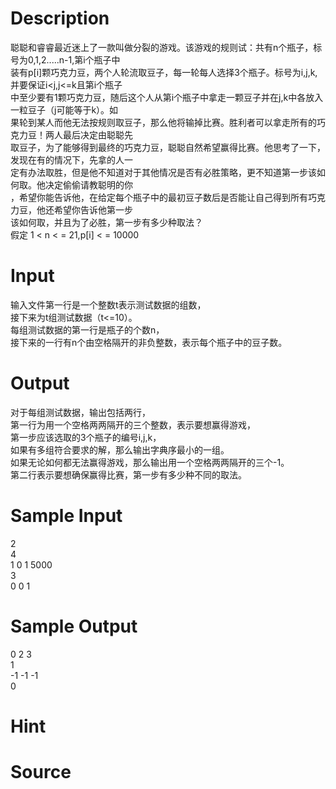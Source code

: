 
# Description

<div class="content"><div>聪聪和睿睿最近迷上了一款叫做分裂的游戏。该游戏的规则试：共有n个瓶子，标号为0,1,2.....n-1,第i个瓶子中</div>
<div>装有p[i]颗巧克力豆，两个人轮流取豆子，每一轮每人选择3个瓶子。标号为i,j,k,并要保证i&lt;j,j&lt;=k且第i个瓶子</div>
<div>中至少要有1颗巧克力豆，随后这个人从第i个瓶子中拿走一颗豆子并在j,k中各放入一粒豆子（j可能等于k）。如</div>
<div>果轮到某人而他无法按规则取豆子，那么他将输掉比赛。胜利者可以拿走所有的巧克力豆！两人最后决定由聪聪先</div>
<div>取豆子，为了能够得到最终的巧克力豆，聪聪自然希望赢得比赛。他思考了一下，发现在有的情况下，先拿的人一</div>
<div>定有办法取胜，但是他不知道对于其他情况是否有必胜策略，更不知道第一步该如何取。他决定偷偷请教聪明的你</div>
<div>，希望你能告诉他，在给定每个瓶子中的最初豆子数后是否能让自己得到所有巧克力豆，他还希望你告诉他第一步</div>
<div>该如何取，并且为了必胜，第一步有多少种取法？</div>
<div>假定 1 &lt; n &lt; = 21,p[i] &lt; = 10000</div></div>

# Input

<div class="content"><div>输入文件第一行是一个整数t表示测试数据的组数，</div>
<div>接下来为t组测试数据（t&lt;=10）。</div>
<div>每组测试数据的第一行是瓶子的个数n，</div>
<div>接下来的一行有n个由空格隔开的非负整数，表示每个瓶子中的豆子数。</div></div>

# Output

<div class="content"><div>对于每组测试数据，输出包括两行，</div>
<div>第一行为用一个空格两两隔开的三个整数，表示要想赢得游戏，</div>
<div>第一步应该选取的3个瓶子的编号i,j,k，</div>
<div>如果有多组符合要求的解，那么输出字典序最小的一组。</div>
<div>如果无论如何都无法赢得游戏，那么输出用一个空格两两隔开的三个-1。</div>
<div>第二行表示要想确保赢得比赛，第一步有多少种不同的取法。</div></div>

# Sample Input

<div class="content"><span class="sampledata">2                          <br/>
4                            <br/>
1 0 1 5000            <br/>
3                            <br/>
0 0 1</span></div>

# Sample Output

<div class="content"><span class="sampledata">0 2 3<br/>
1<br/>
-1 -1 -1<br/>
0</span></div>

# Hint

<div class="content"><p></p></div>

# Source

<div class="content"><p><a href="problemset.php?search="></a></p></div>


